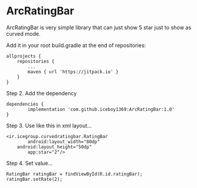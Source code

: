 # ArcRatingBar

ArcRatingBar is very simple library that can just show 5 star just to show as curved mode.


Add it in your root build.gradle at the end of repositories:

	allprojects {
		repositories {
			...
			maven { url 'https://jitpack.io' }
		}
	}
Step 2. Add the dependency

	dependencies {
	        implementation 'com.github.iceboy1369:ArcRatingBar:1.0'
	}
  
  
Step 3. Use like this in xml layout...
 
	<ir.icegroup.curvedratingbar.RatingBar
        	android:layout_width="80dp"
       	android:layout_height="50dp"
        	app:star="2"/>
   
        
Step 4. Set value...
 
	RatingBar ratingBar = findViewById(R.id.ratingBar);
    ratingBar.setRate(2);
   
        
